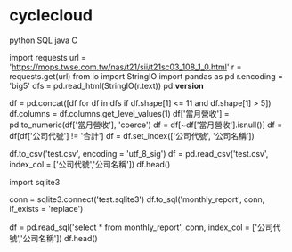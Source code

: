 # cyclecloud
python SQL java C 

import requests
url = 'https://mops.twse.com.tw/nas/t21/sii/t21sc03_108_1_0.html'
r = requests.get(url)
from io import StringIO
import pandas as pd
r.encoding = 'big5'
dfs = pd.read_html(StringIO(r.text))
pd.__version__

df = pd.concat([df for df in dfs if df.shape[1] <= 11 and df.shape[1] > 5])
df.columns = df.columns.get_level_values(1)
df['當月營收'] = pd.to_numeric(df['當月營收'], 'coerce')
df = df[~df['當月營收'].isnull()]
df = df[df['公司代號'] != '合計']
df = df.set_index(['公司代號', '公司名稱'])

df.to_csv('test.csv', encoding = 'utf_8_sig')
df = pd.read_csv('test.csv', index_col = ['公司代號','公司名稱'])
df.head()

import sqlite3

conn = sqlite3.connect('test.sqlite3')
df.to_sql('monthly_report', conn, if_exists = 'replace')

df = pd.read_sql('select * from monthly_report', conn, index_col = ['公司代號','公司名稱'])
df.head()
